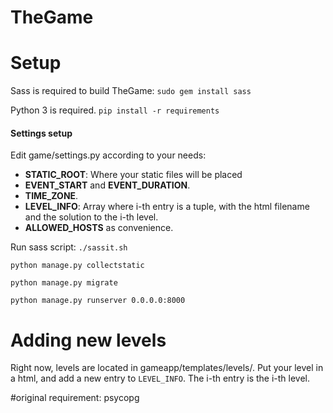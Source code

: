 # TheGame

# Setup
Sass is required to build TheGame: `sudo gem install sass`

Python 3 is required. `pip install -r requirements`

#### Settings setup
Edit game/settings.py according to your needs:

- **STATIC_ROOT**: Where your static files will be placed
- **EVENT_START** and **EVENT_DURATION**.
- **TIME_ZONE**.
- **LEVEL_INFO**: Array where i-th entry is a tuple, with the html filename and the solution to the i-th level.
- **ALLOWED_HOSTS** as convenience.

Run sass script: `./sassit.sh`

`python manage.py collectstatic`

`python manage.py migrate`

`python manage.py runserver 0.0.0.0:8000`

# Adding new levels
Right now, levels are located in gameapp/templates/levels/. Put your level in a html, and add a new entry to `LEVEL_INFO`. The i-th entry is the i-th level.

#original requirement: 
psycopg
